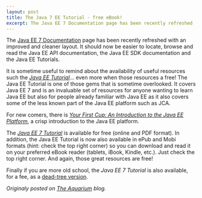 ```yaml
---
layout: post
title: The Java 7 EE Tutorial - free eBook!
excerpt: The Java EE 7 Documentation page has been recently refreshed ...
---
```


The [Java EE 7 Documentation](http://docs.oracle.com/javaee/7/) page has been recently refreshed with an improved and cleaner layout. It should now be easier to locate, browse and read the Java EE API documentation, the Java EE SDK documentation and the Java EE Tutorials.

It is sometime useful to remind about the availability of useful resources such the _[Java EE Tutorial](https://docs.oracle.com/javaee/7/tutorial/index.html)_… even more when those resources a free!  The Java EE Tutorial is one of those gems that is sometime overlooked.  It covers Java EE 7 and is an invaluable set of resources for anyone wanting to learn Java EE but also for people already familiar with Java EE as it also covers some of the less known part of the Java EE platform such as JCA.

For new comers, there is _[Your First Cup: An Introduction to the Java EE Platform](https://docs.oracle.com/javaee/7/firstcup/index.html)_, a crisp introduction to the Java EE platform.

The _[Java EE 7 Tutorial](https://docs.oracle.com/javaee/7/tutorial/index.html)_ is available for free (online and PDF format).  In addition, the Java EE Tutorial is now also available in ePub and Mobi formats (hint: check the top right corner) so you can download and read it on your preferred eBook reader (tablets, iBook, Kindle, etc.).  Just check the top right corner.  And again, those great resources are free!

Finally if you are more old school, the _Java EE 7 Tutorial_ is also available, for a fee, as a [dead-tree version](http://www.amazon.com/Java-EE-Tutorial-5th/dp/0321994922/). 


*Originaly posted on [The Aquarium](https://blogs.oracle.com/theaquarium/the-java-7-ee-tutorial-free-ebook) blog.*
